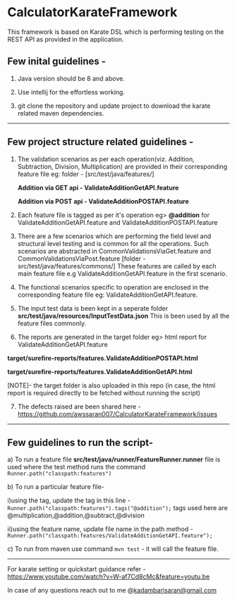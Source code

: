 # CalculatorKarateFramework
This framework is based on Karate DSL which is performing testing on the REST API as provided in the application.

## Few inital guidelines -

1. Java version should be 8 and above.

2. Use intellij for the effortless working.

3. git clone the repository and update project to download the karate related maven dependencies. 	

---
## Few project structure related guidelines -


1. The validation scenarios as per each operation(viz. Addition, Subtraction, Division, Multiplication) are provided in their corresponding feature file eg:
   folder - [src/test/java/features/]
   
	**Addition via GET api - ValidateAdditionGetAPI.feature**
    
   	**Addition via POST api - ValidateAdditionPOSTAPI.feature**
    
2. Each feature file is tagged as per it's operation eg> **@addition** for  ValidateAdditionGetAPI.feature and ValidateAdditionPOSTAPI.feature 

3. There are a few scenarios which are performing the field level and structural level testing and is common for all the operations. Such scenarios are abstracted 
   in CommonValidationsViaGet.feature and CommonValidationsViaPost.feature [folder - src/test/java/features/commons/]
   These features are called by each main feature file e.g ValidateAdditionGetAPI.feature in the first scenario. 
   
4. The functional scenarios specific to operation are enclosed in the corresponding feature file eg: ValidateAdditionGetAPI.feature.    

5. The input test data is been kept in a seperate folder **src/test/java/resources/InputTestData.json** This is been used by all the feature files commonly.

6. The reports are generated in the target folder eg> html report for ValidateAdditionGetAPI.feature 

**target/surefire-reports/features.ValidateAdditionPOSTAPI.html**

**target/surefire-reports/features.ValidateAdditionGetAPI.html**

[NOTE]- the target folder is also uploaded in this repo (in case, the html report is required directly to be fetched without running the script)

7. The defects raised are been shared here - https://github.com/awssaran007/CalculatorKarateFramework/issues

---
## Few guidelines to run the script-

a) To run a feature file **src/test/java/runner/FeatureRunner.runner** file is used where the test method runs the command `Runner.path("classpath:features")`
  
b) To run a particular feature file-
  
   i)using the tag, update the tag in this line -  ` Runner.path("classpath:features").tags("@addition"); `
     tags used here are @multiplication,@addition,@subtract,@division
    
   ii)using the feature name, update file name in the path method - ` Runner.path("classpath:features/ValidateAdditionGetAPI.feature"); `


c) To run from maven use command `mvn test` - it will call the feature file.

---
For karate setting or quickstart guidance refer - https://www.youtube.com/watch?v=W-af7Cd8cMc&feature=youtu.be

In case of any questions reach out to me @kadambarisaran@gmail.com

